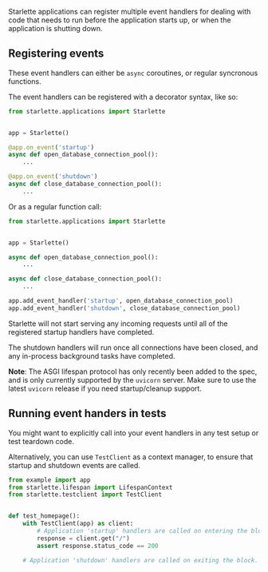 
Starlette applications can register multiple event handlers for dealing with
code that needs to run before the application starts up, or when the application
is shutting down.

## Registering events

These event handlers can either be `async` coroutines, or regular syncronous
functions.

The event handlers can be registered with a decorator syntax, like so:

```python
from starlette.applications import Starlette


app = Starlette()

@app.on_event('startup')
async def open_database_connection_pool():
    ...

@app.on_event('shutdown')
async def close_database_connection_pool():
    ...
```
Or as a regular function call:

```python
from starlette.applications import Starlette


app = Starlette()

async def open_database_connection_pool():
    ...

async def close_database_connection_pool():
    ...

app.add_event_handler('startup', open_database_connection_pool)
app.add_event_handler('shutdown', close_database_connection_pool)

```

Starlette will not start serving any incoming requests until all of the
registered startup handlers have completed.

The shutdown handlers will run once all connections have been closed, and
any in-process background tasks have completed.

**Note**: The ASGI lifespan protocol has only recently been added to the spec,
and is only currently supported by the `uvicorn` server. Make sure to use the
latest `uvicorn` release if you need startup/cleanup support.

## Running event handers in tests

You might want to explicitly call into your event handlers in any test setup
or test teardown code.

Alternatively, you can use `TestClient` as a context manager, to ensure that
startup and shutdown events are called.

```python
from example import app
from starlette.lifespan import LifespanContext
from starlette.testclient import TestClient


def test_homepage():
    with TestClient(app) as client:
        # Application 'startup' handlers are called on entering the block.
        response = client.get("/")
        assert response.status_code == 200

    # Application 'shutdown' handlers are called on exiting the block.
```
